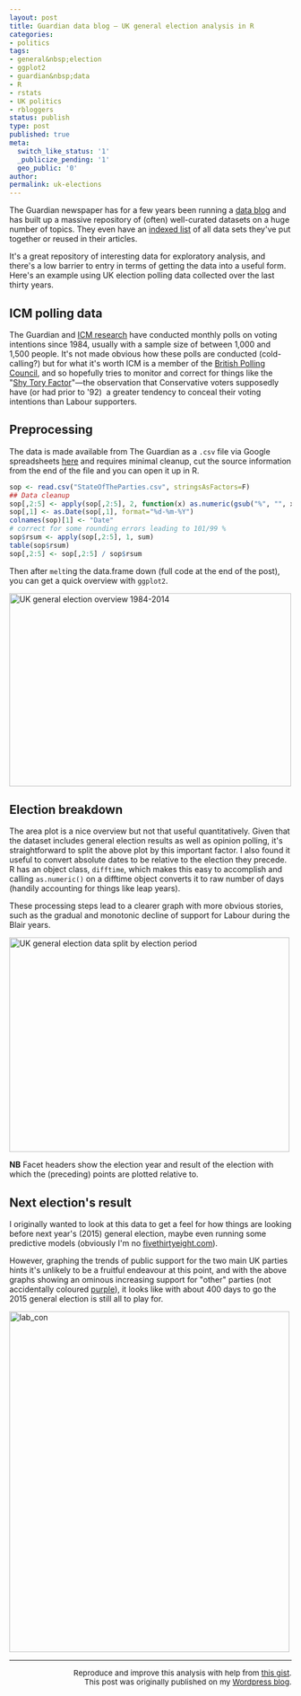 ```yaml
---
layout: post
title: Guardian data blog — UK general election analysis in R
categories:
- politics
tags:
- general&nbsp;election
- ggplot2
- guardian&nbsp;data
- R
- rstats
- UK politics
- rbloggers
status: publish
type: post
published: true
meta:
  switch_like_status: '1'
  _publicize_pending: '1'
  geo_public: '0'
author:
permalink: uk-elections
---
```


<p>The Guardian newspaper has for a few years been running a <a title="guardian data blog" href="http://www.theguardian.com/data" target="_blank">data blog</a> and has built up a massive repository of (often) well-curated datasets on a huge number of topics. They even have an <a title="list of data sets made available by the guardian" href="http://www.theguardian.com/news/datablog/interactive/2013/jan/14/all-our-datasets-index" target="_blank">indexed list</a> of all data sets they've put together or reused in their articles.</p>
<p>It's a great repository of interesting data for exploratory analysis, and there's a low barrier to entry in terms of getting the data into a useful form. Here's an example using UK election polling data collected over the last thirty years.</p>

<h2>ICM polling data</h2>

<p>The Guardian and <a title="ICM research" href="http://www.icmresearch.com/" target="_blank">ICM research</a> have conducted monthly polls on voting intentions since 1984, usually with a sample size of between 1,000 and 1,500 people. It's not made obvious how these polls are conducted (cold-calling?) but for what it's worth ICM is a member of the <a title="British Polling Council Wikipedia page" href="http://www.britishpollingcouncil.org/" target="_blank">British Polling Council</a>, and so hopefully tries to monitor and correct for things like the "<a title="shy tory factor" href="https://en.wikipedia.org/wiki/Shy_Tory_Factor" target="_blank">Shy Tory Factor</a>"—the observation that Conservative voters supposedly have (or had prior to '92)  a greater tendency to conceal their voting intentions than Labour supporters.</p>

<h2>Preprocessing</h2>

<p>The data is made available from The Guardian as a <code>.csv</code> file via Google spreadsheets <a title="data" href="https://docs.google.com/spreadsheet/ccc?key=0AonYZs4MzlZbcGhOdG0zTG1EWkVPOEY3OXRmOEIwZmc#gid=0" target="_blank">here</a> and requires minimal cleanup, cut the source information from the end of the file and you can open it up in R.</p>

```r
sop <- read.csv("StateOfTheParties.csv", stringsAsFactors=F)
## Data cleanup
sop[,2:5] <- apply(sop[,2:5], 2, function(x) as.numeric(gsub("%", "", x)))
sop[,1] <- as.Date(sop[,1], format="%d-%m-%Y")
colnames(sop)[1] <- "Date"
# correct for some rounding errors leading to 101/99 %
sop$rsum <- apply(sop[,2:5], 1, sum)
table(sop$rsum)
sop[,2:5] <- sop[,2:5] / sop$rsum
```

Then after <code>melt</code>ing the data.frame down (full code at the end of the post), you can get a quick overview with <code>ggplot2</code>.

<a href="http://benjaminlmoore.files.wordpress.com/2014/03/area_plot.png"><img class="imgfull" alt="UK general election overview 1984-2014" src="{{ site.baseurl }}/img/area_plot.png" width="503" height="344"/></a>

<h2>Election breakdown</h2>
<p>The area plot is a nice overview but not that useful quantitatively. Given that the dataset includes general election results as well as opinion polling, it's straightforward to split the above plot by this important factor. I also found it useful to convert absolute dates to be relative to the election they precede. R has an object class, <code>difftime</code>, which makes this easy to accomplish and calling <code>as.numeric()</code> on a difftime object converts it to raw number of days (handily accounting for things like leap years).</p>
<p>These processing steps lead to a clearer graph with more obvious stories, such as the gradual and monotonic decline of support for Labour during the Blair years. </p>
<p><a href="http://benjaminlmoore.files.wordpress.com/2014/03/splitbyelection_2.png"><img src="{{ site.baseurl }}/img/splitbyelection_2.png" alt="UK general election data split by election period" width="500" height="382" class="imgfull" /></a></p>
<p><strong>NB</strong> Facet headers show the election year and result of the election with which the (preceding) points are plotted relative to.</p>

<h2>Next election's result</h2>

<p>I originally wanted to look at this data to get a feel for how things are looking before next year's (2015) general election, maybe even running some predictive models (obviously I'm no <a href="http://fivethirtyeight.com/" title="fivethirtyeight" target="_blank">fivethirtyeight.com</a>). </p>

<p>However, graphing the trends of public support for the two main UK parties hints it's unlikely to be a fruitful endeavour at this point, and with the above graphs showing an ominous increasing support for "other" parties (not accidentally coloured <a href="https://www.ukip.org/" title="ukip" target="_blank">purple</a>), it looks like with about 400 days to go the 2015 general election is still all to play for.</p>
<p><a href="http://benjaminlmoore.files.wordpress.com/2014/03/lab_con.png"><img src="{{ site.baseurl }}/img/lab_con.png" alt="lab_con" width="500" height="607" class="imgfull" /></a></p>
<hr />
<p style="text-align:right; font-size:.85rem;">Reproduce and improve this analysis with help from
<a href="https://gist.github.com/blmoore/9631779" target="_blank">this gist</a>.<br \>
This post was originally published on my
<a href="http://benjaminlmoore.wordpress.com/2014/03/18/guardian-data-blog-uk-elections/" target="_blank">Wordpress blog</a>.</p>
